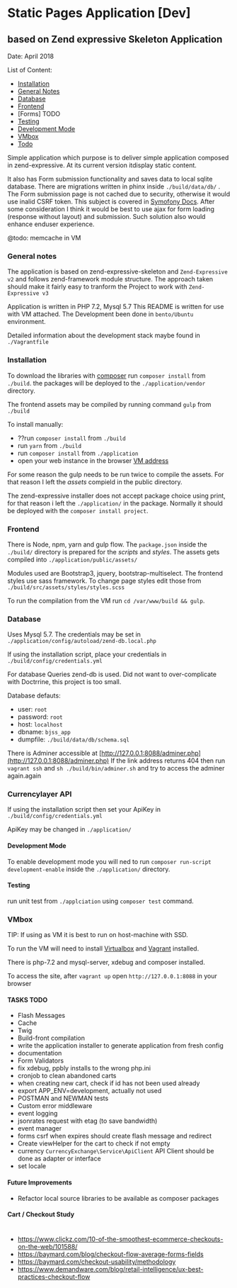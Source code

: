 

# Static Pages Application [Dev] #
## based on Zend expressive Skeleton Application ##
Date:   April 2018

List of Content:
* [Installation](#anchor-installation)
* [General Notes](#anchor-g_notes)
* [Database](#anchor-database)
* [Frontend](#anchor-frontend)
* [Forms] TODO
* [Testing](#anchor-testing)
* [Development Mode](#anchor-development_mode)
* [VMbox](#anchor-vmbox)
* [Todo](#anchor-todo)

Simple application which purpose is to deliver simple application composed in zend-expressive. At its current version itdisplay static content.

It also has Form submission functionality and saves data to local sqlite database. There are migrations written in phinx inside `./build/data/db/` .
The Form submission page is not cached due to security, otherwise it would use inalid CSRF token. This subject is covered in [Symofony Docs](https://symfony.com/doc/current/http_cache/form_csrf_caching.html).
After some consideration I think it would be best to use ajax for form loading (response without layout) and submission. Such solution also would enhance enduser experience.

@todo: memcache in VM

### <a id="anchor-g_notes" />General notes ###

The application is based on zend-expressive-skeleton and `Zend-Expressive v2` and follows zend-framework module structure.
The approach taken should make it fairly easy to tranform the Project to work with `Zend-Expressive v3` 

Application is written in PHP 7.2, Mysql 5.7 This README is written for use with VM attached. The Development been done in `bento/Ubuntu` environment.

Detailed information about the development stack maybe found in `./Vagrantfile`

### <a id="anchor-installation" />Installation ###

To download the libraries with [composer](https://getcomposer.org/download/) run `composer install` from `./build`. the packages will be deployed to the `./application/vendor` directory.

The frontend assets may be compiled by running command `gulp` from `./build`

To install manually:
* ??run `composer install` from `./build`
* run `yarn` from `./build`
* run `composer install` from `./application`
* open your web instance in the browser [VM address](htttp://localhost:8088)

For some reason the gulp needs to be run twice to compile the assets. For that reason I left the *assets* compield in the public directory.

The zend-expressive installer does not accept package choice using print, for that reason i left the `./application/` in the package. Normally it should be deployed with the `composer install project`.

### <a id="anchor-frontend" />Frontend ###

There is Node, npm, yarn and gulp flow. The `package.json` inside the `./build/` directory is prepared for the *scripts* and *styles*. The assets gets compiled into `./application/public/assets/`

Modules used are Bootstrap3, jquery, bootstrap-multiselect. The frontend styles use sass framework. To change page styles edit those from `./build/src/assets/styles/styles.scss`

To run the compilation from the VM run `cd /var/www/build && gulp`.

### <a id="anchor-database" />Database ###
Uses Mysql 5.7. The credentials may be set in `./application/config/autoload/zend-db.local.php`

If using the installation script, place your credentials in `./build/config/credentials.yml`

For database Queries zend-db is used. Did not want to over-complicate with Doctrrine, this project is too small.

Database defauts:
* user: `root`
* password: `root`
* host: `localhost`
* dbname: `bjss_app`
* dumpfile: `./build/data/db/schema.sql`

There is Adminer accessible at [http://127.0.0.1:8088/adminer.php](http://127.0.0.1:8088/adminer.php)
If the link address returns 404 then run `vagrant ssh` and `sh ./build/bin/adminer.sh` and try to access the adminer again.again

### <a id="anchor-currencylayer" />Currencylayer API ###
If using the installation script then set your ApiKey in `./build/config/credentials.yml`

ApiKey may be changed in `./application/`

#### <a id="anchor-development_mode" />Development Mode #####
To enable development mode you will ned to run `composer run-script development-enable` inside the `./application/` directory.

#### Testing ####
run unit test from `./applciation` using `composer test` command.

### <a id="anchor-vmbox" />VMbox ###
TIP: If using as VM it is best to run on host-machine with SSD.

To run the VM will need to install [Virtualbox](https://www.virtualbox.org/wiki/Downloads) and [Vagrant](https://www.vagrantup.com/downloads.html) installed.

There is php-7.2 and mysql-server, xdebug and composer installed.

To access the site, after `vagrant up` open `http://127.0.0.1:8088` in your browser

#### <a id="anchor-todo" />TASKS TODO ####
* Flash Messages
* Cache
* Twig
* Build-front compilation
* write the application installer to generate application from fresh config
* documentation
* Form Validators
* fix xdebug, ppbly installs to the wrong php.ini
* cronjob to clean abandoned carts
* when creating new cart, check if id has not been used already
* export APP_ENV=development, actually not used
* POSTMAN and NEWMAN tests
* Custom error middleware
* event logging
* jsonrates request with etag (to save bandwidth)
* event manager
* forms csrf when expires should create flash message and redirect
* Create viewHelper for the cart to check if not empty
* currency `CurrencyExchange\Service\ApiClient` API Client should be done as adapter or interface
 * set locale
 
#### Future Improvements

* Refactor local source libraries to be available as composer packages


#### Cart / Checkout Study
#
* https://www.clickz.com/10-of-the-smoothest-ecommerce-checkouts-on-the-web/101588/
* https://baymard.com/blog/checkout-flow-average-forms-fields
* https://baymard.com/checkout-usability/methodology
* https://www.demandware.com/blog/retail-intelligence/ux-best-practices-checkout-flow